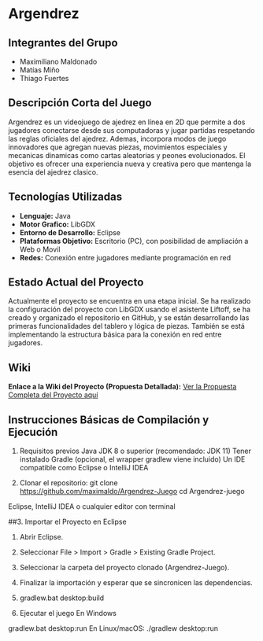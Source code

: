 # Argendrez

## Integrantes del Grupo

- Maximiliano Maldonado 
- Matías Miño   
- Thiago Fuertes  

## Descripción Corta del Juego

Argendrez es un videojuego de ajedrez en línea en 2D que permite a dos jugadores conectarse desde sus computadoras y jugar partidas respetando las reglas oficiales del ajedrez. Ademas, incorpora modos de juego innovadores que agregan nuevas piezas, movimientos especiales y mecanicas dinamicas como cartas aleatorias y peones evolucionados. El objetivo es ofrecer una experiencia nueva y creativa pero que mantenga la esencia del ajedrez clasico.

## Tecnologías Utilizadas

- **Lenguaje:** Java  
- **Motor Grafico:** LibGDX  
- **Entorno de Desarrollo:** Eclipse 
- **Plataformas Objetivo:** Escritorio (PC), con posibilidad de ampliación a Web o Movil  
- **Redes:** Conexión entre jugadores mediante programación en red  

## Estado Actual del Proyecto
Actualmente el proyecto se encuentra en una etapa inicial. Se ha realizado la configuración del proyecto con LibGDX usando el asistente Liftoff, se ha creado y organizado el repositorio en GitHub, y se están desarrollando las primeras funcionalidades del tablero y lógica de piezas. También se está implementando la estructura básica para la conexión en red entre jugadores.

## Wiki
**Enlace a la Wiki del Proyecto (Propuesta Detallada):**
[Ver la Propuesta Completa del Proyecto
aquí](https://github.com/maximaldo/Argendrez-Juego/wiki/Propuesta-del-proyecto-%E2%80%90-Argendrez)

## Instrucciones Básicas de Compilación y Ejecución
1. Requisitos previos
  Java JDK 8 o superior (recomendado: JDK 11)
  Tener instalado Gradle (opcional, el wrapper gradlew viene incluido)
  Un IDE compatible como Eclipse o IntelliJ IDEA

2. Clonar el repositorio:
git clone https://github.com/maximaldo/Argendrez-Juego
cd Argendrez-juego


Eclipse, IntelliJ IDEA o cualquier editor con terminal

##3. Importar el Proyecto en Eclipse 

1. Abrir Eclipse.
2. Seleccionar File > Import > Gradle > Existing Gradle Project.
3. Seleccionar la carpeta del proyecto clonado (Argendrez-Juego).
4. Finalizar la importación y esperar que se sincronicen las dependencias.
5. gradlew.bat desktop:build

4. Ejecutar el juego
En Windows

gradlew.bat desktop:run
En Linux/macOS:  ./gradlew desktop:run
